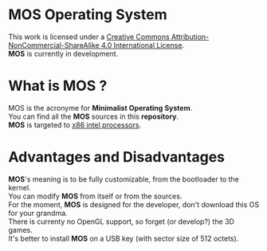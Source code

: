 # MOS Operating System
This work is licensed under a [Creative Commons Attribution-NonCommercial-ShareAlike 4.0 International License](https://creativecommons.org/licenses/by-nc-sa/4.0/).</br>
**MOS** is currently in development.
# What is MOS ?
MOS is the acronyme for **Minimalist Operating System**.</br>
You can find all the **MOS** sources in this **repository**.</br>
**MOS** is targeted to [x86 intel processors](https://en.wikipedia.org/wiki/X86).</br>
# Advantages and Disadvantages
**MOS**'s meaning is to be fully customizable, from the bootloader to the kernel.</br>
You can modify **MOS** from itself or from the sources.</br>
For the moment, **MOS** is designed for the developer, don't download this OS for your grandma.</br>
There is currenty no OpenGL support, so forget (or develop?) the 3D games.</br>
It's better to install **MOS** on a USB key (with sector size of 512 octets).



